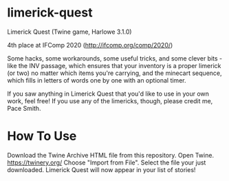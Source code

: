 # limerick-quest
Limerick Quest (Twine game, Harlowe 3.1.0)

4th place at IFComp 2020 (http://ifcomp.org/comp/2020/)

Some hacks, some workarounds, some useful tricks, and some clever bits - like the INV passage, which ensures that your inventory is a proper limerick (or two) no matter which items you're carrying, and the minecart sequence, which fills in letters of words one by one with an optional timer.

If you saw anything in Limerick Quest that you'd like to use in your own work, feel free! If you use any of the limericks, though, please credit me, Pace Smith.

# How To Use

Download the Twine Archive HTML file from this repository.
Open Twine. https://twinery.org/
Choose "Import from File".
Select the file your just downloaded.
Limerick Quest will now appear in your list of stories!
